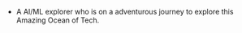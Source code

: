 - A AI/ML explorer who is on a adventurous journey to explore this Amazing Ocean of Tech. 

<!---
WhiteWolf47/WhiteWolf47 is a ✨ special ✨ repository because its `README.md` (this file) appears on your GitHub profile.
You can click the Preview link to take a look at your changes.
--->
